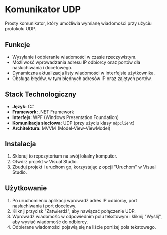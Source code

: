 # Komunikator UDP

Prosty komunikator, który umożliwia wymianę wiadomości przy użyciu protokołu UDP.

## Funkcje

- Wysyłanie i odbieranie wiadomości w czasie rzeczywistym.
- Możliwość wprowadzania adresu IP odbiorcy oraz portów dla nasłuchiwania i docelowego.
- Dynamiczna aktualizacja listy wiadomości w interfejsie użytkownika.
- Obsługa błędów, w tym błędnych adresów IP oraz zajętych portów.

## Stack Technologiczny

- **Język:** C#
- **Framework:** .NET Framework
- **Interfejs:** WPF (Windows Presentation Foundation)
- **Komunikacja sieciowa:** UDP (przy użyciu klasy `UdpClient`)
- **Architektura:** MVVM (Model-View-ViewModel)

## Instalacja

1. Sklonuj to repozytorium na swój lokalny komputer.
2. Otwórz projekt w Visual Studio.
3. Zbuduj projekt i uruchom go, korzystając z opcji "Uruchom" w Visual Studio.

## Użytkowanie

1. Po uruchomieniu aplikacji wprowadź adres IP odbiorcy, port nasłuchiwania i port docelowy.
2. Kliknij przycisk "Zatwierdź", aby nawiązać połączenie UDP.
3. Wprowadź wiadomość w odpowiednim polu tekstowym i kliknij "Wyślij", aby wysłać wiadomość do odbiorcy.
4. Odbierane wiadomości pojawią się na liście poniżej pola tekstowego.
